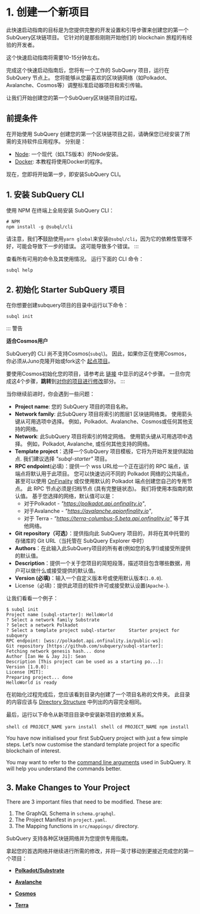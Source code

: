 # 1. 创建一个新项目

此快速启动指南的目标是为您提供完整的开发设置和引导步骤来创建您的第一个SubQuery区块链项目。 它针对的是那些刚刚开始他们的 blockchain 旅程的有经验的开发者。

这个快速启动指南将需要10-15分钟左右。

完成这个快速启动指南后，您将有一个工作的 SubQuery 项目，运行在 SubQuery 节点上。 您将能够从您最喜欢的区块链网络（如Polkadot、Avalanche、Cosmos等）调整标准启动器项目和索引传输。

让我们开始创建您的第一个SubQuery区块链项目的过程。

## 前提条件

在开始使用 SubQuery 创建您的第一个区块链项目之前，请确保您已经安装了所需的支持软件应用程序。 分别是：

- [Node](https://nodejs.org/en/): 一个现代（如LTS版本）的Node安装。
- [Docker](https://docker.com/): 本教程将使用Docker的程序。

现在，您即将开始第一步，即安装SubQuery CLI。

## 1. 安装 SubQuery CLI

使用 NPM 在终端上全局安装 SubQuery CLI：

```shell
# NPM
npm install -g @subql/cli
```

请注意，我们**不**鼓励使用`yarn global`来安装`@subql/cli`，因为它的依赖性管理不好，可能会导致下一步的错误。 这可能导致多个错误。 :::

查看所有可用的命令及其使用情况。 运行下面的 CLI 命令：

```shell
subql help
```

## 2. 初始化 Starter SubQuery 项目

在你想要创建subquery项目的目录中运行以下命令：

```shell
subql init
```

::: 警告

**适合Cosmos用户**

SubQuery的 CLI 尚不支持Cosmos(`subql`)。 因此，如果你正在使用Cosmos，你必须从Juno克隆开始或fork这个 [起点项目](https://github.com/subquery/cosmos-subql-starter)。

要使用Cosmos初始化您的项目，请参考此 [链接](https://github.com/subquery/juno-subql-starter#readme) 中显示的这4个步骤。 一旦你完成这4个步骤，**跳转**到[对你的项目进行修改](../quickstart/quickstart.md#_3-make-changes-to-your-project)部分。 :::

当你继续前进时，你会遇到一些问题：

- **Project name**: 您的 SubQuery 项目的项目名称。
- **Network family**: 此SubQuery 项目将索引的图层1 区块链网络类。 使用箭头键从可用选项中选择。 例如，Polkadot、Avalanche、Cosmos或任何其他支持的网络。
- **Network**: 此SubQuery 项目将索引的特定网络。 使用箭头键从可用选项中选择。 例如，Polkadot, Avalanche, 或任何其他支持的网络。
- **Template project**：选择一个SubQuery 项目模板，它将为开始开发提供起始点. 我们建议选择 _"subql-starter"_ 项目。
- **RPC endpoint**(必填)：提供一个 wss URL给一个正在运行的 RPC 端点，该端点将默认用于此项目。 您可以快速访问不同的 Polkadot 网络的公共端点，甚至可以使用 [OnFinality](https://app.onfinality.io) 或仅使用默认的 Polkadot 端点创建您自己的专用节点。 此 RPC 节点必须是归档节点 (具有完整链状态)。 我们将使用本指南的默认值。 基于您选择的网络，默认值可以是：
  - 对于Polkadot - _"https://polkadot.api.onfinality.io"_,
  - 对于Avalanche - _"https://avalanche.apionfinality.io"_,
  - 对于 Terra - _“https://terra-columbus-5.beta.api.onfinality.io”_ 等于其他网络。 <br/>
- **Git repository（可选）**：提供指向此 SubQuery 项目的，并将在其中托管的存储库的 Git URL（当托管在 SubQuery Explorer 中时）
- **Authors**：在此输入此SubQuery项目的所有者(例如您的名字!)或接受所提供的默认值。
- **Description**：提供一个关于您项目的简短段落，描述项目包含哪些数据，用户可以做什么或接受提供的默认值。
- **Version (必填)**：输入一个自定义版本号或使用默认版本(`1.0.0`).
- License（必填)：提供此项目的软件许可或接受默认设置(`Apache-`).

让我们看看一个例子：

```shell
$ subql init
Project name [subql-starter]: HelloWorld
? Select a network family Substrate
? Select a network Polkadot
? Select a template project subql-starter     Starter project for subquery
RPC endpoint: [wss://polkadot.api.onfinality.io/public-ws]:
Git repository [https://github.com/subquery/subql-starter]:
Fetching network genesis hash... done
Author [Ian He & Jay Ji]: Sean
Description [This project can be used as a starting po...]:
Version [1.0.0]:
License [MIT]:
Preparing project... done
HelloWorld is ready
```

在初始化过程完成后，您应该看到目录内创建了一个项目名称的文件夹。 此目录的内容应该与 [Directory Structure](../build/introduction.md#directory-structure) 中列出的内容完全相同。

最后，运行以下命令从新项目目录中安装新项目的依赖关系。

<CodeGroup> <CodeGroupItem title="YARN" active> ```shell cd PROJECT_NAME yarn install ``` </CodeGroupItem>
<CodeGroupItem title="NPM"> ```shell cd PROJECT_NAME npm install ``` </CodeGroupItem> </CodeGroup>

You have now initialised your first SubQuery project with just a few simple steps. Let’s now customise the standard template project for a specific blockchain of interest.

You may want to refer to the [command line arguments](../run_publish/references.md) used in SubQuery. It will help you understand the commands better.

## 3. Make Changes to Your Project

There are 3 important files that need to be modified. These are:

1. The GraphQL Schema in `schema.graphql`.
2. The Project Manifest in `project.yaml`.
3. The Mapping functions in `src/mappings/` directory.

SubQuery 支持各种区块链网络并为您提供专用指南。

拿起您的首选网络并继续进行所需的修改，并将一英寸移动到更接近完成您的第一个项目：

- **[Polkadot/Substrate](../quickstart/quickstart_chains/polkadot.md)**

- **[Avalanche](../quickstart/quickstart_chains/avalanche.md)**

- **[Cosmos](../quickstart/quickstart_chains/cosmos.md)**

- **[Terra](../quickstart/quickstart_chains/terra.md)**
